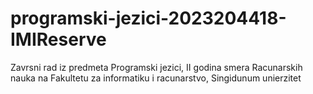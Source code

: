# programski-jezici-2023204418-IMIReserve
Zavrsni rad iz predmeta Programski jezici, II godina smera Racunarskih nauka na Fakultetu za informatiku i racunarstvo, Singidunum unierzitet
